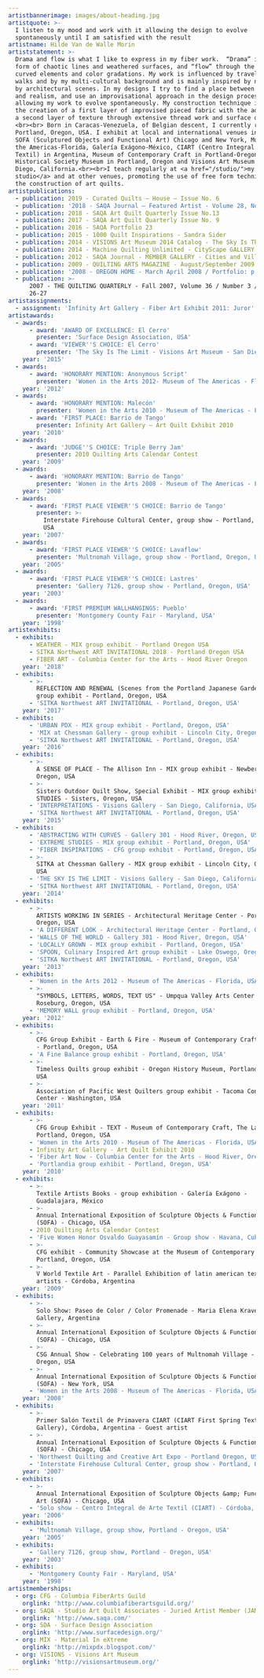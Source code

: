 ```yaml
---
artistbannerimage: images/about-heading.jpg
artistquote: >-
  I listen to my mood and work with it allowing the design to evolve
  spontaneously until I am satisfied with the result
artistname: Hilde Van de Walle Morin
artiststatement: >-
  Drama and flow is what I like to express in my fiber work.  “Drama” in the
  form of chaotic lines and weathered surfaces, and “flow” through the use of
  curved elements and color gradations. My work is influenced by travels, nature
  walks and by my multi-cultural background and is mainly inspired by nature and
  by architectural scenes. In my designs I try to find a place between abstract
  and realism, and use an improvisational approach in the design process
  allowing my work to evolve spontaneously. My construction technique includes
  the creation of a first layer of improvised pieced fabric with the addition of
  a second layer of texture through extensive thread work and surface design. 
  <br><br> Born in Caracas-Venezuela, of Belgian descent, I currently reside in
  Portland, Oregon, USA. I exhibit at local and international venues including
  SOFA (Sculptured Objects and Functional Art) Chicago and New York, Museum of
  the Americas-Florida, Galería Exágono-México, CIART (Centro Integral de Arte
  Textil) in Argentina, Museum of Contemporary Craft in Portland-Oregon, Oregon
  Historical Society Museum in Portland, Oregon and Visions Art Museum in San
  Diego, California.<br><br>I teach regularly at <a href="/studio/">my
  studio</a> and at other venues, promoting the use of free form techniques in
  the construction of art quilts.
artistpublications:
  - publication: 2019 - Curated Quilts – House – Issue No. 6
  - publication: '2018 - SAQA Journal – Featured Artist - Volume 28, No.1'
  - publication: 2018 - SAQA Art Quilt Quarterly Issue No.13
  - publication: 2017 - SAQA Art Quilt Quarterly Issue No. 9
  - publication: 2016 - SAQA Portfolio 23
  - publication: 2015 - 1000 Quilt Inspirations - Sandra Sider
  - publication: 2014 - VISIONS Art Museum 2014 Catalog - The Sky Is The Limit
  - publication: 2014 - Machine Quilting Unlimited - CityScape GALLERY
  - publication: 2012 - SAQA Journal - MEMBER GALLERY - Cities and Villages - Fall 2012
  - publication: 2009 - QUILTING ARTS MAGAZINE - August/September 2009
  - publication: '2008 - OREGON HOME - March April 2008 / Portfolio: p 18'
  - publication: >-
      2007 - THE QUILTING QUARTERLY - Fall 2007, Volume 36 / Number 3 / #139 pp
      26-27
artistassignments:
  - assignment: 'Infinity Art Gallery - Fiber Art Exhibit 2011: Juror'
artistawards:
  - awards:
      - award: 'AWARD OF EXCELLENCE: El Cerro'
        presenter: 'Surface Design Association, USA'
      - award: 'VIEWER''S CHOICE: El Cerro'
        presenter: 'The Sky Is The Limit - Visions Art Museum - San Diego, California, USA'
    year: '2015'
  - awards:
      - award: 'HONORARY MENTION: Anonymous Script'
        presenter: 'Women in the Arts 2012- Museum of The Americas - Florida, USA'
    year: '2012'
  - awards:
      - award: 'HONORARY MENTION: Malecón'
        presenter: 'Women in the Arts 2010 - Museum of The Americas - Florida, USA'
      - award: 'FIRST PLACE: Barrio de Tango'
        presenter: Infinity Art Gallery – Art Quilt Exhibit 2010
    year: '2010'
  - awards:
      - award: 'JUDGE''S CHOICE: Triple Berry Jam'
        presenter: 2010 Quilting Arts Calendar Contest
    year: '2009'
  - awards:
      - award: 'HONORARY MENTION: Barrio de Tango'
        presenter: 'Women in the Arts 2008 - Museum of The Americas - Florida, USA'
    year: '2008'
  - awards:
      - award: 'FIRST PLACE VIEWER''S CHOICE: Barrio de Tango'
        presenter: >-
          Interstate Firehouse Cultural Center, group show - Portland, Oregon,
          USA
    year: '2007'
  - awards:
      - award: 'FIRST PLACE VIEWER''S CHOICE: Lavaflow'
        presenter: 'Multnomah Village, group show - Portland, Oregon, USA'
    year: '2005'
  - awards:
      - award: 'FIRST PLACE VIEWER''S CHOICE: Lastres'
        presenter: 'Gallery 7126, group show - Portland, Oregon, USA'
    year: '2003'
  - awards:
      - award: 'FIRST PREMIUM WALLHANGINGS: Pueblo'
        presenter: 'Montgomery County Fair - Maryland, USA'
    year: '1998'
artistexhibits:
  - exhibits:
      - WEATHER - MIX group exhibit - Portland Oregon USA
      - SITKA Northwest ART INVITATIONAL 2018 - Portland Oregon USA
      - FIBER ART - Columbia Center for the Arts - Hood River Oregon
    year: '2018'
  - exhibits:
      - >-
        REFLECTION AND RENEWAL (Scenes from the Portland Japanese Garden) - MIX
        group exhibit - Portland, Oregon, USA
      - 'SITKA Northwest ART INVITATIONAL - Portland, Oregon, USA'
    year: '2017'
  - exhibits:
      - 'URBAN PDX - MIX group exhibit - Portland, Oregon, USA'
      - 'MIX at Chessman Gallery - group exhibit - Lincoln City, Oregon, USA'
      - 'SITKA Northwest ART INVITATIONAL - Portland, Oregon, USA'
    year: '2016'
  - exhibits:
      - >-
        A SENSE OF PLACE - The Allison Inn - MIX group exhibit - Newberg,
        Oregon, USA
      - >-
        Sisters Outdoor Quilt Show, Special Exhibit - MIX group exhibit EXTREME
        STUDIES - Sisters, Oregon, USA
      - 'INTERPRETATIONS - Visions Gallery - San Diego, California, USA'
      - 'SITKA Northwest ART INVITATIONAL - Portland, Oregon, USA'
    year: '2015'
  - exhibits:
      - 'ABSTRACTING WITH CURVES - Gallery 301 - Hood River, Oregon, USA'
      - 'EXTREME STUDIES - MIX group exhibit - Portland, Oregon, USA'
      - 'FIBER INSPIRATIONS - CFG group exhibit - Portland, Oregon, USA'
      - >-
        SITKA at Chessman Gallery - MIX group exhibit - Lincoln City, Oregon,
        USA
      - 'THE SKY IS THE LIMIT - Visions Gallery - San Diego, California, USA'
      - 'SITKA Northwest ART INVITATIONAL - Portland, Oregon, USA'
    year: '2014'
  - exhibits:
      - >-
        ARTISTS WORKING IN SERIES - Architectural Heritage Center - Portland,
        Oregon, USA
      - 'A DIFFERENT LOOK - Architectural Heritage Center - Portland, Oregon, USA'
      - 'WALLS OF THE WORLD - Gallery 301 - Hood River, Oregon, USA'
      - 'LOCALLY GROWN - MIX group exhibit - Portland, Oregon, USA'
      - 'SPOON, Culinary Inspired Art group exhibit - Lake Oswego, Oregon, USA'
      - 'SITKA Northwest ART INVITATIONAL - Portland, Oregon, USA'
    year: '2013'
  - exhibits:
      - 'Women in the Arts 2012 - Museum of The Americas - Florida, USA'
      - >-
        "SYMBOLS, LETTERS, WORDS, TEXT US" - Umpqua Valley Arts Center -
        Roseburg, Oregon, USA
      - 'MEMORY WALL group exhibit - Portland, Oregon, USA'
    year: '2012'
  - exhibits:
      - >-
        CFG Group Exhibit - Earth & Fire - Museum of Contemporary Craft, The Lab
        - Portland, Oregon, USA
      - 'A Fine Balance group exhibit - Portland, Oregon, USA'
      - >-
        Timeless Quilts group exhibit - Oregon History Museum, Portland, Oregon,
        USA
      - >-
        Association of Pacific West Quilters group exhibit - Tacoma Convention
        Center - Washington, USA
    year: '2011'
  - exhibits:
      - >-
        CFG Group Exhibit - TEXT - Museum of Contemporary Craft, The Lab -
        Portland, Oregon, USA
      - 'Women in the Arts 2010 - Museum of The Americas - Florida, USA'
      - Infinity Art Gallery - Art Quilt Exhibit 2010
      - 'Fiber Art Now - Columbia Center for the Arts - Hood River, Oregon, USA'
      - 'Portlandia group exhibit - Portland, Oregon, USA'
    year: '2010'
  - exhibits:
      - >-
        Textile Artists Books - group exhibition - Galería Exágono -
        Guadalajara, México
      - >-
        Annual International Exposition of Sculpture Objects & Functional Art
        (SOFA) - Chicago, USA
      - 2010 Quilting Arts Calendar Contest
      - 'Five Women Honor Osvaldo Guayasamín - Group show - Havana, Cuba<'
      - >-
        CFG exhibit - Community Showcase at the Museum of Contemporary Craft -
        Portland, Oregon, USA
      - >-
        V World Textile Art - Parallel Exhibition of latin american textile
        artists - Córdoba, Argentina
    year: '2009'
  - exhibits:
      - >-
        Solo Show: Paseo de Color / Color Promenade - Maria Elena Kravetz
        Gallery, Argentina
      - >-
        Annual International Exposition of Sculpture Objects & Functional Art
        (SOFA) - Chicago, USA
      - >-
        CSG Annual Show - Celebrating 100 years of Multnomah Village - Portland,
        Oregon, USA
      - >-
        Annual International Exposition of Sculpture Objects & Functional Art
        (SOFA) - New York, USA
      - 'Women in the Arts 2008 - Museum of The Americas - Florida, USA'
    year: '2008'
  - exhibits:
      - >-
        Primer Salón Textil de Primavera CIART (CIART First Spring Textile
        Gallery), Córdoba, Argentina - Guest artist
      - >-
        Annual International Exposition of Sculpture Objects & Functional Art
        (SOFA) - Chicago, USA
      - 'Northwest Quilting and Creative Art Expo - Portland Oregon, USA'
      - 'Interstate Firehouse Cultural Center, group show - Portland, Oregon, USA'
    year: '2007'
  - exhibits:
      - >-
        Annual International Exposition of Sculpture Objects &amp; Functional
        Art (SOFA) - Chicago, USA
      - 'Solo show - Centro Integral de Arte Textil (CIART) - Córdoba, Argentina'
    year: '2006'
  - exhibits:
      - 'Multnomah Village, group show, Portland - Oregon, USA'
    year: '2005'
  - exhibits:
      - 'Gallery 7126, group show, Portland - Oregon, USA'
    year: '2003'
  - exhibits:
      - 'Montgomery County Fair - Maryland, USA'
    year: '1998'
artistmemberships:
  - org: CFG - Columbia FiberArts Guild
    orglink: 'http://www.columbiafiberartsguild.org/'
  - org: SAQA - Studio Art Quilt Associates - Juried Artist Member (JAM)
    orglink: 'http://www.saqa.com/'
  - org: SDA - Surface Design Association
    orglink: 'http://www.surfacedesign.org/'
  - org: MIX - Material In eXtreme
    orglink: 'http://mixpdx.blogspot.com/'
  - org: VISIONS - Visions Art Museum
    orglink: 'http://visionsartmuseum.org/'
---
```


